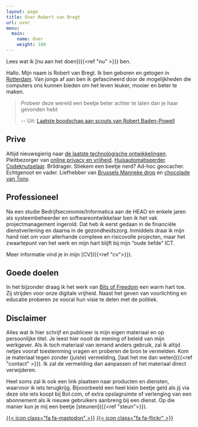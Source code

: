 ```yaml
---
layout: page
title: Over Robert van Bregt
url: over
menu:
  main:
    name: Over
    weight: 180
---
```


Lees wat ik [nu aan het doen]({{<ref "nu" >}}) ben.

Hallo. Mijn naam is Robert van Bregt. Ik ben geboren en getogen in [Rotterdam][rotterdam]. Van jongs af aan ben ik gefascineerd door de mogelijkheden die computers ons kunnen bieden om het leven leuker, mooier en beter te maken.

> Probeer deze wereld een beetje beter achter te laten dan je haar gevonden hebt
>
> -- Uit: [Laatste boodschap aan scouts van Robert Baden-Powell](https://nl.wikisource.org/wiki/Laatste_boodschap_van_Robert_Baden-Powell)

## Prive

Altijd nieuwsgierig naar [de laatste technologische ontwikkelingen][tweakers]. Pleitbezorger van [online privacy en vrijheid][bitsoffreedom]. [Huisautomatiseerder](/labels/domotica). [Codeknutselaar](/labels/code). Brildrager. Stiekem een beetje nerd? Ad-hoc geocacher. Echtgenoot en vader. Liefhebber van [Brussels Manneke drop][drop] en [chocolade van Tony][chocolade].

## Professioneel

Na een studie Bedrijfseconomie/Informatica aan de HEAO en enkele jaren als systeembeheerder en softwareontwikkelaar ben ik het vak projectmanagement ingerold. Dat heb ik eerst gedaan in de financiële dienstverlening en daarna in de gezondheidszorg. Inmiddels draai ik mijn hand niet om voor allerhande complexe en risicovolle projecten, maar het zwaartepunt van het werk en mijn hart blijft bij mijn “oude liefde” ICT.

Meer informatie vind je in mijn [CV]({{<ref "cv">}}).

## Goede doelen

In het bijzonder draag ik het werk van [Bits of Freedom][bitsoffreedom] een warm hart toe. Zij strijden voor onze digitale vrijheid. Naast het geven van voorlichting en educatie proberen ze vooral hun visie te delen met de politiek.

## Disclaimer

Alles wat ik hier schrijf en publiceer is mijn eigen materiaal en op persoonlijke titel. Je leest hier nooit de mening of beleid van mijn werkgever. Als ik toch materiaal van iemand anders gebruik, zal ik altijd netjes vooraf toestemming vragen en proberen de bron te vermelden. Kom je materiaal tegen zonder (juiste) vermelding, [laat het me dan weten]({{<ref "contact" >}}). Ik zal de vermelding dan aanpassen of het materiaal direct verwijderen.

Heel soms zal ik ook een link plaatsen naar producten en diensten, waarvoor ik iets terugkrijg. Bijvoorbeeld een heel klein beetje geld als jij via deze site iets koopt bij Bol.com, of extra opslagruimte of verlenging van een abonnement als ik nieuwe gebruikers aanbreng bij een dienst. Op die manier kun je mij een beetje [steunen]({{<ref "steun">}}).

[{{< icon class="fa fa-mastodon" >}}](https://mastodon.social/@metbril)
[{{< icon class="fa fa-flickr" >}}](https://flickr.com/photos/rtvb/)

[tweakers]: https://tweakers.net/nieuws
[bitsoffreedom]: https://www.bitsoffreedom.nl/doneren
[drop]: https://www.matthijsshop.nl/Brusselsmanneke
[chocolade]: https://tonyschocolonely.com/nl/nl
[rotterdam]: https://www.rotterdam.nl/
